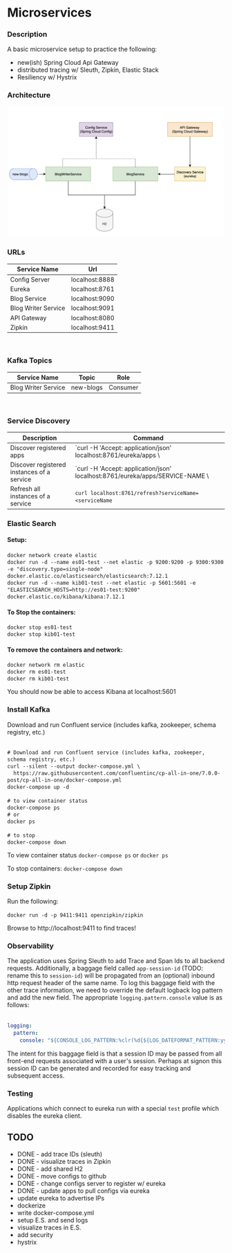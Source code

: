 # Microservices


### Description

A basic microservice setup to practice the following:
- new(ish) Spring Cloud Api Gateway
- distributed tracing w/ Sleuth, Zipkin, Elastic Stack
- Resiliency w/ Hystrix


### Architecture
![App architecture](images/Screen%20Shot%202021-12-17%20at%2011.26.30%20PM.png)

### URLs

| Service Name        | Url            |
|---------------------|----------------|
| Config Server       | localhost:8888 |
| Eureka              | localhost:8761 |
| Blog Service        | localhost:9090 |
| Blog Writer Service | localhost:9091 |
| API Gateway         | localhost:8080 |
| Zipkin              | localhost:9411 |

<br>

### Kafka Topics

| Service Name        | Topic     | Role     |
|---------------------|-----------|----------|
| Blog Writer Service | new-blogs | Consumer |


<br>

### Service Discovery

| Description                                | Command                                                                       |
|--------------------------------------------|-------------------------------------------------------------------------------|
| Discover registered apps                   | `curl -H 'Accept: application/json' localhost:8761/eureka/apps \              | jq` |
| Discover registered instances of a service | `curl -H 'Accept: application/json' localhost:8761/eureka/apps/SERVICE-NAME \ | jq` |
| Refresh all instances of a service         | `curl localhost:8761/refresh?serviceName=<serviceName`                        | 



### Elastic Search
#### Setup:
```shell
docker network create elastic
docker run -d --name es01-test --net elastic -p 9200:9200 -p 9300:9300 -e "discovery.type=single-node" docker.elastic.co/elasticsearch/elasticsearch:7.12.1
docker run -d --name kib01-test --net elastic -p 5601:5601 -e "ELASTICSEARCH_HOSTS=http://es01-test:9200" docker.elastic.co/kibana/kibana:7.12.1
```
    
#### To Stop the containers:
```shell
docker stop es01-test
docker stop kib01-test
```
    
#### To remove the containers and network:
```shell
docker network rm elastic
docker rm es01-test
docker rm kib01-test
```

You should now be able to access Kibana at localhost:5601


### Install Kafka
Download and run Confluent service (includes kafka, zookeeper, schema registry, etc.)

```console

# Download and run Confluent service (includes kafka, zookeeper, schema registry, etc.)
curl --silent --output docker-compose.yml \
  https://raw.githubusercontent.com/confluentinc/cp-all-in-one/7.0.0-post/cp-all-in-one/docker-compose.yml
docker-compose up -d

# to view container status
docker-compose ps
# or
docker ps

# to stop
docker-compose down

```


To view container status
` docker-compose ps `
or
`docker ps`

To stop containers:
`docker-compose down`


### Setup Zipkin
Run the following: <br>

`docker run -d -p 9411:9411 openzipkin/zipkin`

Browse to http://localhost:9411 to find traces!

### Observability

The application uses Spring Sleuth to add Trace and Span Ids to all backend requests. Additionally, a baggage field called `app-session-id` (TODO: rename this to `session-id`) will be propagated from an (optional) inbound http request header of the same name. To log this baggage field with the other trace information, we need to override the default logback log pattern and add the new field. The appropriate `logging.pattern.console` value is as follows:

```yaml

logging:
  pattern:
    console: "${CONSOLE_LOG_PATTERN:%clr(%d{${LOG_DATEFORMAT_PATTERN:yyyy-MM-dd HH:mm:ss.SSS}}){faint} %clr(${LOG_LEVEL_PATTERN:%5p}) %clr([${spring.application.name},%X{app-session-id},%X{traceId},%X{spanId}]){green} %clr(${PID:- }){magenta} %clr(---){faint} %clr([%15.15t]){faint} %clr(%-40.40logger{39}){cyan} %clr(:){faint} %m%n${LOG_EXCEPTION_CONVERSION_WORD:%wEx}}"

```

The intent for this baggage field is that a session ID may be passed from all front-end requests associated with a user's session. Perhaps at signon this session ID can be generated and recorded for easy tracking and subsequent access. 

### Testing
Applications which connect to eureka run with a special `test` profile which disables the eureka client. 


## TODO 
- DONE - add trace IDs (sleuth)
- DONE - visualize traces in Zipkin
- DONE - add shared H2
- DONE - move configs to github
- DONE - change configs server to register w/ eureka
- DONE - update apps to pull configs via eureka
- update eureka to advertise IPs
- dockerize
- write docker-compose.yml
- setup E.S. and send logs
- visualize traces in E.S.
- add security
- hystrix
